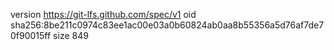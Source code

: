 version https://git-lfs.github.com/spec/v1
oid sha256:8be211c0974c83ee1ac00e03a0b60824ab0aa8b55356a5d76af7de70f90015ff
size 849
